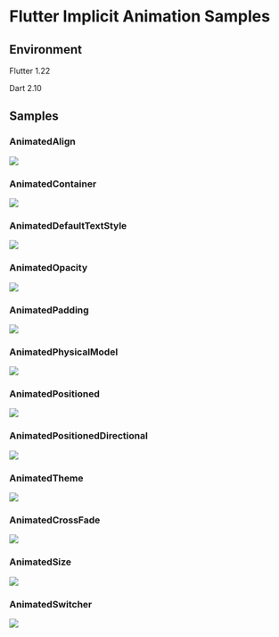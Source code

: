 # Flutter Implicit Animation Samples

## Environment
Flutter 1.22

Dart 2.10

## Samples

### AnimatedAlign

![](https://raw.github.com/wiki/TsurumotoKentarou/Flutter-Implicit-Animations-Sample/images/animated_align.gif)

### AnimatedContainer

![](https://raw.github.com/wiki/TsurumotoKentarou/Flutter-Implicit-Animations-Sample/images/animated_container.gif)

### AnimatedDefaultTextStyle

![](https://raw.github.com/wiki/TsurumotoKentarou/Flutter-Implicit-Animations-Sample/images/animated_default_text_style.gif)

### AnimatedOpacity

![](https://raw.github.com/wiki/TsurumotoKentarou/Flutter-Implicit-Animations-Sample/images/animated_opacity.gif)

### AnimatedPadding

![](https://raw.github.com/wiki/TsurumotoKentarou/Flutter-Implicit-Animations-Sample/images/animated_padding.gif)

### AnimatedPhysicalModel

![](https://raw.github.com/wiki/TsurumotoKentarou/Flutter-Implicit-Animations-Sample/images/animated_physical_model.gif)

### AnimatedPositioned

![](https://raw.github.com/wiki/TsurumotoKentarou/Flutter-Implicit-Animations-Sample/images/animated_position.gif)

### AnimatedPositionedDirectional

![](https://raw.github.com/wiki/TsurumotoKentarou/Flutter-Implicit-Animations-Sample/images/animated_position_directional.gif)

### AnimatedTheme

![](https://raw.github.com/wiki/TsurumotoKentarou/Flutter-Implicit-Animations-Sample/images/animated_theme.gif)

### AnimatedCrossFade

![](https://raw.github.com/wiki/TsurumotoKentarou/Flutter-Implicit-Animations-Sample/images/animated_crossfade.gif)

### AnimatedSize

![](https://raw.github.com/wiki/TsurumotoKentarou/Flutter-Implicit-Animations-Sample/images/animated_size.gif)

### AnimatedSwitcher

![](https://raw.github.com/wiki/TsurumotoKentarou/Flutter-Implicit-Animations-Sample/images/animated_switcher.gif)